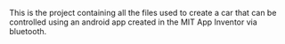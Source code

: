 This is the project containing all the files used to create a car that can be controlled using an android app created in the MIT App Inventor via bluetooth.
